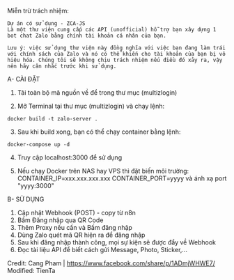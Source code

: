 Miễn trừ trách nhiệm:
```text
Dự án có sử dụng - ZCA-JS
Là một thư viện cung cấp các API (unofficial) hỗ trợ bạn xây dựng 1 bot chat Zalo bằng chính tài khoản cá nhân của bạn.

Lưu ý: việc sử dụng thư viện này đồng nghĩa với việc bạn đang làm trái với chính sách của Zalo và nó có thể khiến cho tài khoản của bạn bị vô hiệu hóa. Chúng tôi sẽ không chịu trách nhiệm nếu điều đó xảy ra, vậy nên hãy cân nhắc trước khi sử dụng.
```

A- CÀI ĐẶT

1. Tải toàn bộ mã nguồn về để trong thư mục (multizlogin)

2. Mở Terminal tại thư mục (multizlogin) và chạy lệnh:
```CLI
docker build -t zalo-server .
```
3. Sau khi build xong, bạn có thể chạy container bằng lệnh:
```CLI
docker-compose up -d
```
4. Truy cập localhost:3000 để sử dụng

5. Nếu chạy Docker trên NAS hay VPS thì đặt biến môi trường:
CONTAINER_IP=xxx.xxx.xxx.xxx
CONTAINER_PORT=yyyy
và ánh xạ port "yyyy:3000"


B- SỬ DỤNG

1. Cập nhật Webhook (POST) - copy từ n8n
2. Bấm Đăng nhập qua QR Code
3. Thêm Proxy nếu cần và Bấm đăng nhập
4. Dùng Zalo quét mã QR hiện ra để đăng nhập
5. Sau khi đăng nhập thành công, mọi sự kiện sẽ được đẩy về Webhook
6. Đọc tài liệu API để biết cách gửi Message, Photo, Sticker,...

Credit: Cang Pham | https://www.facebook.com/share/p/1ADmjWHWE7/
Modified: TienTa
